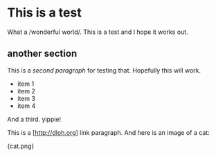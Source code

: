 

This is a test
==============

What a /wonderful world/.  This is a test
and I hope it works out.

another section
---------------

This is a *second paragraph* for testing that.
Hopefully this will work.

* item 1
* item 2
* item 3
* item 4

And a third. yippie!


This is a [http://dloh.org] link paragraph. And here
is an image of a cat:

{cat.png}



